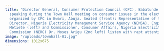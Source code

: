 ```yaml
---
title: 'Director General, Consumer Protection Council (CPC), Babatunde Irukera (right)
  speaking during the Town Hall meeting on consumer issues in the electricity sector,
  organized by CPC in Bwari, Abuja. Seated (front): Representative of the Managing
  Director, Nigeria Electricity Management Service Agency (NEMSA), Engineer William
  Metiete (left) and Commissioner, Consumer Affairs, Nigeria Electricity Regulatory
  Commission (NERC) Dr. Moses Arigu (2nd left) listen with rapt attention.'
image: "/uploads/townhall-01.jpg"
dimensions: 1012x675
---
```


